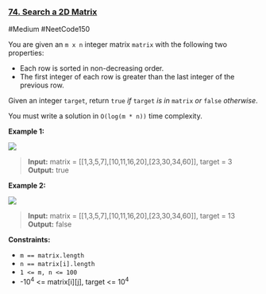 ### [74. Search a 2D Matrix](https://leetcode.com/problems/search-a-2d-matrix/)

#Medium #NeetCode150

You are given an `m x n` integer matrix `matrix` with the following two properties:

- Each row is sorted in non-decreasing order.
- The first integer of each row is greater than the last integer of the previous row.

Given an integer `target`, return `true` _if_ `target` _is in_ `matrix` _or_ `false` _otherwise_.

You must write a solution in `O(log(m * n))` time complexity.

**Example 1:**

![](https://assets.leetcode.com/uploads/2020/10/05/mat.jpg)

> **Input:** matrix = \[\[1,3,5,7\],\[10,11,16,20\],\[23,30,34,60\]\], target = 3  
> **Output:** true

**Example 2:**

![](https://assets.leetcode.com/uploads/2020/10/05/mat2.jpg)

> **Input:** matrix = \[\[1,3,5,7\],\[10,11,16,20\],\[23,30,34,60\]\], target = 13  
> **Output:** false

**Constraints:**

- `m == matrix.length`
- `n == matrix[i].length`
- `1 <= m, n <= 100`
- -10<sup>4</sup> <= matrix[i][j], target <= 10<sup>4</sup>
